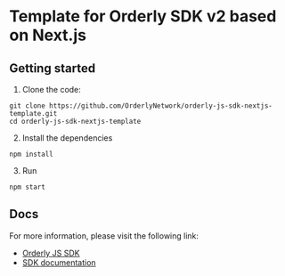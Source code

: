 # Template for Orderly SDK v2 based on Next.js

## Getting started

1. Clone the code:

```
git clone https://github.com/OrderlyNetwork/orderly-js-sdk-nextjs-template.git
cd orderly-js-sdk-nextjs-template
```

2. Install the dependencies

```
npm install
```

3. Run

```
npm start
```

## Docs

For more information, please visit the following link:

- [Orderly JS SDK](https://github.com/OrderlyNetwork/js-sdk)
- [SDK documentation](https://orderly.network/docs/sdks)
